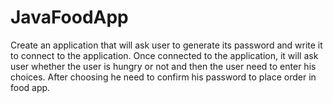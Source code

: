 # JavaFoodApp
Create an application that will ask user to generate its password and write it to connect to the application. Once connected to the application, it will ask user whether the user is hungry or not and then the user need to enter his choices. After choosing he need to confirm his password to place order in food app.
